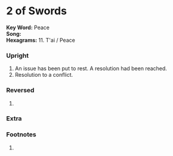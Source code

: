 # 2 of Swords

**Key Word:** Peace  
**Song:**   
**Hexagrams:** 11. T'ai / Peace



### Upright

1) An issue has been put to rest. A resolution had been reached.
2) Resolution to a conflict.



### Reversed

1) 



### Extra





### Footnotes

1. 


